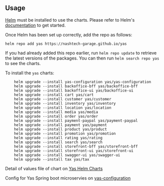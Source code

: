 ## Usage

[Helm](https://helm.sh) must be installed to use the charts.  Please refer to
Helm's [documentation](https://helm.sh/docs) to get started.

Once Helm has been set up correctly, add the repo as follows:
```shell
helm repo add yas https://nashtech-garage.github.io/yas
```

If you had already added this repo earlier, run `helm repo update` to retrieve
the latest versions of the packages.  You can then run `helm search repo yas` to see the charts.

To install the `yas` charts:
```shell
    helm upgrade --install yas-configuration yas/yas-configuration
    helm upgrade --install backoffice-bff yas/backoffice-bff
    helm upgrade --install backoffice-ui yas/backoffice-ui
    helm upgrade --install cart yas/cart
    helm upgrade --install customer yas/customer
    helm upgrade --install inventory yas/inventory
    helm upgrade --install location yas/location
    helm upgrade --install media yas/media
    helm upgrade --install order yas/order
    helm upgrade --install payment-paypal yas/payment-paypal
    helm upgrade --install payment yas/payment
    helm upgrade --install product yas/product
    helm upgrade --install promotion yas/promotion
    helm upgrade --install rating yas/rating
    helm upgrade --install search yas/search
    helm upgrade --install storefront-bff yas/storefront-bff
    helm upgrade --install storefront-ui yas/storefront-ui
    helm upgrade --install swagger-ui yas/swagger-ui
    helm upgrade --install tax yas/tax
```
Detail of values file of chart on [Yas Helm Charts](https://github.com/nashtech-garage/yas/tree/main/charts)

Config for Yas Spring boot microservies on [yas-configuration](https://github.com/nashtech-garage/yas/tree/main/charts/yas-configuration)